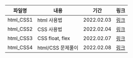 | 파일명    | 내용              | 기간       | 링크                            |
| --------- | ----------------- | ---------- | ------------------------------- |
| html_CSS1 | html 사용법       | 2022.02.03 | [링크](./html_CSS1_22-02-03.md) |
| html_CSS2 | CSS 사용법        | 2022.02.04 | [링크](./html_CSS2_22-02-04.md) |
| html_CSS3 | CSS float, flex   | 2022.02.07 | [링크](./html_CSS3_22-02-07.md) |
| html_CSS4 | html/CSS 문제풀이 | 2022.02.08 | [링크](./html_CSS4_22-02-08.md) |